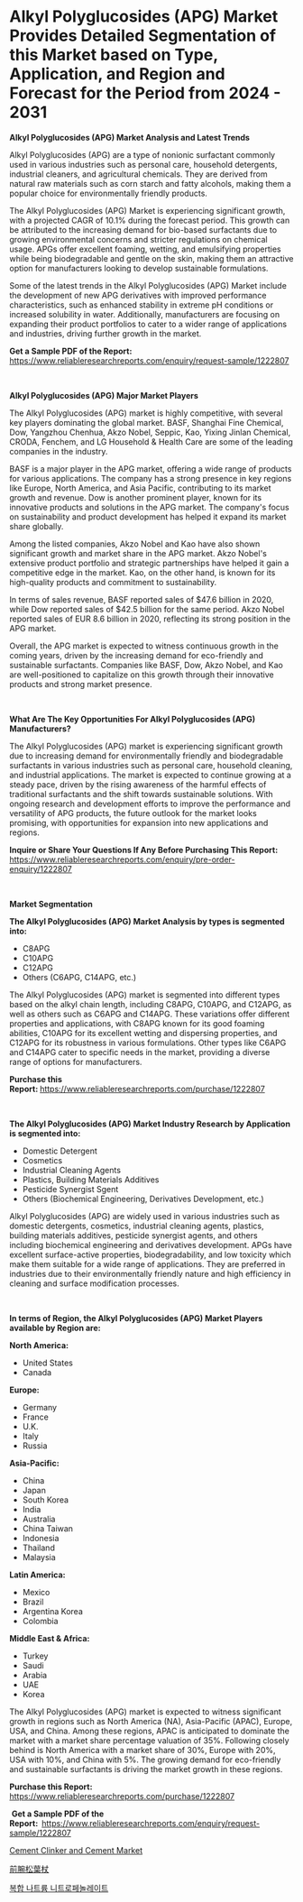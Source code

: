 <p><h1>Alkyl Polyglucosides (APG) Market Provides Detailed Segmentation of this Market based on Type, Application, and Region and Forecast for the Period from 2024 - 2031</h1></p><p><strong>Alkyl Polyglucosides (APG) Market Analysis and Latest Trends</strong></p>
<p><p>Alkyl Polyglucosides (APG) are a type of nonionic surfactant commonly used in various industries such as personal care, household detergents, industrial cleaners, and agricultural chemicals. They are derived from natural raw materials such as corn starch and fatty alcohols, making them a popular choice for environmentally friendly products.</p><p>The Alkyl Polyglucosides (APG) Market is experiencing significant growth, with a projected CAGR of 10.1% during the forecast period. This growth can be attributed to the increasing demand for bio-based surfactants due to growing environmental concerns and stricter regulations on chemical usage. APGs offer excellent foaming, wetting, and emulsifying properties while being biodegradable and gentle on the skin, making them an attractive option for manufacturers looking to develop sustainable formulations.</p><p>Some of the latest trends in the Alkyl Polyglucosides (APG) Market include the development of new APG derivatives with improved performance characteristics, such as enhanced stability in extreme pH conditions or increased solubility in water. Additionally, manufacturers are focusing on expanding their product portfolios to cater to a wider range of applications and industries, driving further growth in the market.</p></p>
<p><strong>Get a Sample PDF of the Report:&nbsp;</strong> <a href="https://www.reliableresearchreports.com/enquiry/request-sample/1222807">https://www.reliableresearchreports.com/enquiry/request-sample/1222807</a></p>
<p>&nbsp;</p>
<p><strong>Alkyl Polyglucosides (APG) Major Market Players</strong></p>
<p><p>The Alkyl Polyglucosides (APG) market is highly competitive, with several key players dominating the global market. BASF, Shanghai Fine Chemical, Dow, Yangzhou Chenhua, Akzo Nobel, Seppic, Kao, Yixing Jinlan Chemical, CRODA, Fenchem, and LG Household & Health Care are some of the leading companies in the industry.</p><p>BASF is a major player in the APG market, offering a wide range of products for various applications. The company has a strong presence in key regions like Europe, North America, and Asia Pacific, contributing to its market growth and revenue. Dow is another prominent player, known for its innovative products and solutions in the APG market. The company's focus on sustainability and product development has helped it expand its market share globally.</p><p>Among the listed companies, Akzo Nobel and Kao have also shown significant growth and market share in the APG market. Akzo Nobel's extensive product portfolio and strategic partnerships have helped it gain a competitive edge in the market. Kao, on the other hand, is known for its high-quality products and commitment to sustainability.</p><p>In terms of sales revenue, BASF reported sales of $47.6 billion in 2020, while Dow reported sales of $42.5 billion for the same period. Akzo Nobel reported sales of EUR 8.6 billion in 2020, reflecting its strong position in the APG market.</p><p>Overall, the APG market is expected to witness continuous growth in the coming years, driven by the increasing demand for eco-friendly and sustainable surfactants. Companies like BASF, Dow, Akzo Nobel, and Kao are well-positioned to capitalize on this growth through their innovative products and strong market presence.</p></p>
<p>&nbsp;</p>
<p><strong>What Are The Key Opportunities For Alkyl Polyglucosides (APG) Manufacturers?</strong></p>
<p><p>The Alkyl Polyglucosides (APG) market is experiencing significant growth due to increasing demand for environmentally friendly and biodegradable surfactants in various industries such as personal care, household cleaning, and industrial applications. The market is expected to continue growing at a steady pace, driven by the rising awareness of the harmful effects of traditional surfactants and the shift towards sustainable solutions. With ongoing research and development efforts to improve the performance and versatility of APG products, the future outlook for the market looks promising, with opportunities for expansion into new applications and regions.</p></p>
<p><strong>Inquire or Share Your Questions If Any Before Purchasing This Report:</strong> <a href="https://www.reliableresearchreports.com/enquiry/pre-order-enquiry/1222807">https://www.reliableresearchreports.com/enquiry/pre-order-enquiry/1222807</a></p>
<p>&nbsp;</p>
<p><strong>Market Segmentation</strong></p>
<p><strong>The Alkyl Polyglucosides (APG) Market Analysis by types is segmented into:</strong></p>
<p><ul><li>C8APG</li><li>C10APG</li><li>C12APG</li><li>Others (C6APG, C14APG, etc.)</li></ul></p>
<p><p>The Alkyl Polyglucosides (APG) market is segmented into different types based on the alkyl chain length, including C8APG, C10APG, and C12APG, as well as others such as C6APG and C14APG. These variations offer different properties and applications, with C8APG known for its good foaming abilities, C10APG for its excellent wetting and dispersing properties, and C12APG for its robustness in various formulations. Other types like C6APG and C14APG cater to specific needs in the market, providing a diverse range of options for manufacturers.</p></p>
<p><strong>Purchase this Report:&nbsp;</strong><a href="https://www.reliableresearchreports.com/purchase/1222807">https://www.reliableresearchreports.com/purchase/1222807</a></p>
<p>&nbsp;</p>
<p><strong>The Alkyl Polyglucosides (APG) Market Industry Research by Application is segmented into:</strong></p>
<p><ul><li>Domestic Detergent</li><li>Cosmetics</li><li>Industrial Cleaning Agents</li><li>Plastics, Building Materials Additives</li><li>Pesticide Synergist Sgent</li><li>Others (Biochemical Engineering, Derivatives Development, etc.)</li></ul></p>
<p><p>Alkyl Polyglucosides (APG) are widely used in various industries such as domestic detergents, cosmetics, industrial cleaning agents, plastics, building materials additives, pesticide synergist agents, and others including biochemical engineering and derivatives development. APGs have excellent surface-active properties, biodegradability, and low toxicity which make them suitable for a wide range of applications. They are preferred in industries due to their environmentally friendly nature and high efficiency in cleaning and surface modification processes.</p></p>
<p>&nbsp;</p>
<p><strong>In terms of Region, the Alkyl Polyglucosides (APG) Market Players available by Region are:</strong></p>
<p>
    <p> <strong> North America: </strong>
        <ul>
            <li>United States</li>
            <li>Canada</li>
        </ul>
        </p> 
    <p> <strong> Europe: </strong>
        <ul>
            <li>Germany</li>
            <li>France</li>
            <li>U.K.</li>
            <li>Italy</li>
            <li>Russia</li>
        </ul>
        </p> 
    <p> <strong> Asia-Pacific: </strong>
        <ul>
            <li>China</li>
            <li>Japan</li>
            <li>South Korea</li>
            <li>India</li>
            <li>Australia</li>
            <li>China Taiwan</li>
            <li>Indonesia</li>
            <li>Thailand</li>
            <li>Malaysia</li>
        </ul>
        </p> 
    <p> <strong> Latin America: </strong>
        <ul>
            <li>Mexico</li>
            <li>Brazil</li>
            <li>Argentina Korea</li>
            <li>Colombia</li>
        </ul>
        </p> 
    <p> <strong> Middle East & Africa: </strong>
        <ul>
            <li>Turkey</li>
            <li>Saudi</li>
            <li>Arabia</li>
            <li>UAE</li>
            <li>Korea</li>
        </ul>
    </p>
    </p>
<p><p>The Alkyl Polyglucosides (APG) market is expected to witness significant growth in regions such as North America (NA), Asia-Pacific (APAC), Europe, USA, and China. Among these regions, APAC is anticipated to dominate the market with a market share percentage valuation of 35%. Following closely behind is North America with a market share of 30%, Europe with 20%, USA with 10%, and China with 5%. The growing demand for eco-friendly and sustainable surfactants is driving the market growth in these regions.</p></p>
<p><strong>Purchase this Report: </strong><a href="https://www.reliableresearchreports.com/purchase/1222807">https://www.reliableresearchreports.com/purchase/1222807</a></p>
<p>&nbsp;<strong>Get a Sample PDF of the Report:&nbsp;&nbsp;</strong><a href="https://www.reliableresearchreports.com/enquiry/request-sample/1222807">https://www.reliableresearchreports.com/enquiry/request-sample/1222807</a></p>
<p><strong></strong></p>
<p><p><a href="https://github.com/RickHolmes3/Market-Research-Report-List-3/blob/main/cement-clinker-and-cement-market.md">Cement Clinker and Cement Market</a></p><p><a href="https://github.com/zekaoe592392/Market-Research-Report-List-1/blob/main/6200874658.md">前腕松葉杖</a></p><p><a href="https://github.com/crfsywufhm81415/Market-Research-Report-List-1/blob/main/2068969350.md">복합 나트륨 니트로페놀레이트</a></p></p>